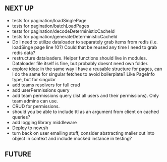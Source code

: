 ## NEXT UP

- tests for pagination/loadSinglePage
- tests for pagination/batchLoadPages
- tests for pagination/decodeDeterministicCacheId
- tests for pagination/generateDeterministicCacheId
- Do I need to utilize dataloader to separately grab items from redis (i.e. loadSinge page line 10?) Could that be reused any time I need to grab redis data?
- restructure dataloaders. Helper functions should live in modules. Dataloader file itself is fine, but probably doesnt need own folder.
- explore idea: in the same way I have a reusable structure for pages, can I do the same for singular fetches to avoid boilerplate? Like PageInfo type, but for singular
- add teams resolvers for full crud
- add userPermissions query
- add team permissions query (list all users and their permissions). Only team admins can use.
- CRUD for permissions.
- should you be able to include ttl as an argument from client on cached queries?
- add logging library middleware
- Deploy to now.sh
- turn back on user emailing stuff, consider abstracting mailer out into object in context and include mocked instance in testing?

## FUTURE
